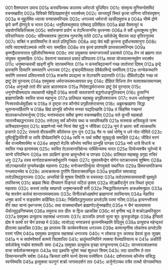 001	वैशम्पायन उवाच
001a	कस्यचित्त्वथ कालस्य धर्मराजो युधिष्ठिरः
001c	संस्मृत्य मुनिसन्देशमिदं वचनमब्रवीत्
002a	विविक्ते विदितप्रज्ञमर्जुनं भरतर्षभम्
002c	सान्त्वपूर्वं स्मितं कृत्वा पाणिना परिसंस्पृशन्
003a	स मुहूर्तमिव ध्यात्वा वनवासमरिन्दमः
003c	धनञ्जयं धर्मराजो रहसीदमुवाच ह
004a	भीष्मे द्रोणे कृपे कर्णे द्रोणपुत्रे च भारत
004c	धनुर्वेदश्चतुष्पाद एतेष्वद्य प्रतिष्ठितः
005a	ब्राह्मं दैवमासुरं च सप्रयोगचिकित्सितम्
005c	सर्वास्त्राणां प्रयोगं च तेऽभिजानन्ति कृत्स्नशः
006a	ते सर्वे धृतराष्ट्रस्य पुत्रेण परिसान्त्विताः
006c	संविभक्ताश्च तुष्टाश्च गुरुवत्तेषु वर्तते
007a	सर्वयोधेषु चैवास्य सदा वृत्तिरनुत्तमा
007c	शक्तिं न हापयिष्यन्ति ते काले प्रतिपूजिताः
008a	अद्य चेयं मही कृत्स्ना दुर्योधनवशानुगा
008c	त्वयि व्यपाश्रयोऽस्माकं त्वयि भारः समाहितः
008e	तत्र कृत्यं प्रपश्यामि प्राप्तकालमरिन्दम
009a	कृष्णद्वैपायनात्तात गृहीतोपनिषन्मया
009c	तया प्रयुक्तया सम्यग्जगत्सर्वं प्रकाशते
010a	तेन त्वं ब्रह्मणा तात संयुक्तः सुसमाहितः
010c	देवतानां यथाकालं प्रसादं प्रतिपालय
011a	तपसा योजयात्मानमुग्रेण भरतर्षभ
011c	धनुष्मान्कवची खड्गी मुनिः सारसमन्वितः
011e	न कस्यचिद्ददन्मार्गं गच्छ तातोत्तरां दिशम्
012a	इन्द्रे ह्यस्त्राणि दिव्यानि समस्तानि धनञ्जय
012c	वृत्राद्भीतैस्तदा देवैर्बलमिन्द्रे समर्पितम्
012e	तान्येकस्थानि सर्वाणि ततस्त्वं प्रतिपत्स्यसे
013a	शक्रमेव प्रपद्यस्व स तेऽस्त्राणि प्रदास्यति
013c	दीक्षितोऽद्यैव गच्छ त्वं द्रष्टुं देवं पुरन्दरम्
014a	एवमुक्त्वा धर्मराजस्तमध्यापयत प्रभुः
014c	दीक्षितं विधिना तेन यतवाक्कायमानसम्
014e	अनुजज्ञे ततो वीरं भ्राता भ्रातरमग्रजः
015a	निदेशाद्धर्मराजस्य द्रष्टुं देवं पुरन्दरम्
015c	धनुर्गाण्डीवमादाय तथाक्षय्यौ महेषुधी
016a	कवची सतलत्राणो बद्धगोधाङ्गुलित्रवान्
016c	हुत्वाग्निं ब्राह्मणान्निष्कैः स्वस्ति वाच्य महाभुजः
017a	प्रातिष्ठत महाबाहुः प्रगृहीतशरासनः
017c	वधाय धार्तराष्ट्राणां निःश्वस्योर्ध्वमुदीक्ष्य च
018a	तं दृष्ट्वा तत्र कौन्तेयं प्रगृहीतशरासनम्
018c	अब्रुवन्ब्राह्मणाः सिद्धा भूतान्यन्तर्हितानि च
018e	क्षिप्रं प्राप्नुहि कौन्तेय मनसा यद्यदिच्छसि
019a	तं सिंहमिव गच्छन्तं शालस्कन्धोरुमर्जुनम्
019c	मनांस्यादाय सर्वेषां कृष्णा वचनमब्रवीत्
020a	यत्ते कुन्ती महाबाहो जातस्यैच्छद्धनञ्जय
020c	तत्तेऽस्तु सर्वं कौन्तेय यथा च स्वयमिच्छसि
021a	मास्माकं क्षत्रियकुले जन्म कश्चिदवाप्नुयात्
021c	ब्राह्मणेभ्यो नमो नित्यं येषां युद्धे न जीविका
022a	नूनं ते भ्रातरः सर्वे त्वत्कथाभिः प्रजागरे
022c	रंस्यन्ते वीरकर्माणि कीर्तयन्तः पुनः पुनः
023a	नैव नः पार्थ भोगेषु न धने नोत जीविते
023c	तुष्टिर्बुद्धिर्भवित्री वा त्वयि दीर्घप्रवासिनि
024a	त्वयि नः पार्थ सर्वेषां सुखदुःखे समाहिते
024c	जीवितं मरणं चैव राज्यमैश्वर्यमेव च
024e	आपृष्टो मेऽसि कौन्तेय स्वस्ति प्राप्नुहि पाण्डव
025a	नमो धात्रे विधात्रे च स्वस्ति गच्छ ह्यनामयम्
025c	स्वस्ति तेऽस्त्वान्तरिक्षेभ्यः पार्थिवेभ्यश्च भारत
025e	दिव्येभ्यश्चैव भूतेभ्यो ये चान्ये परिपन्थिनः
026a	ततः प्रदक्षिणं कृत्वा भ्रातॄन्धौम्यं च पाण्डवः
026c	प्रातिष्ठत महाबाहुः प्रगृह्य रुचिरं धनुः
027a	तस्य मार्गादपाक्रामन्सर्वभूतानि गच्छतः
027c	युक्तस्यैन्द्रेण योगेन पराक्रान्तस्य शुष्मिणः
028a	सोऽगच्छत्पर्वतं पुण्यमेकाह्नेव महामनाः
028c	मनोजवगतिर्भूत्वा योगयुक्तो यथानिलः
029a	हिमवन्तमतिक्रम्य गन्धमादनमेव च
029c	अत्यक्रामत्स दुर्गाणि दिवारात्रमतन्द्रितः
030a	इन्द्रकीलं समासाद्य ततोऽतिष्ठद्धनञ्जयः
030c	अन्तरिक्षे हि शुश्राव तिष्ठेति स वचस्तदा
031a	ततोऽपश्यत्सव्यसाची वृक्षमूले तपस्विनम्
031c	ब्राह्म्या श्रिया दीप्यमानं पिङ्गलं जटिलं कृशम्
032a	सोऽब्रवीदर्जुनं तत्र स्थितं दृष्ट्वा महातपाः
032c	कस्त्वं तातेह सम्प्राप्तो धनुष्मान्कवची शरी
032e	निबद्धासितलत्राणः क्षत्रधर्ममनुव्रतः
033a	नेह शस्त्रेण कर्तव्यं शान्तानामयमालयः
033c	विनीतक्रोधहर्षाणां ब्राह्मणानां तपस्विनाम्
034a	नेहास्ति धनुषा कार्यं न सङ्ग्रामेण कर्हिचित्
034c	निक्षिपैतद्धनुस्तात प्राप्तोऽसि परमां गतिम्
035a	इत्यनन्तौजसं वीरं यथा चान्यं पृथग्जनम्
035c	तथा वाचमथाभीक्ष्णं ब्राह्मणोऽर्जुनमब्रवीत्
035e	न चैनं चालयामास धैर्यात्सुदृढनिश्चयम्
036a	तमुवाच ततः प्रीतः स द्विजः प्रहसन्निव
036c	वरं वृणीष्व भद्रं ते शक्रोऽहमरिसूदन
037a	एवमुक्तः प्रत्युवाच सहस्राक्षं धनञ्जयः
037c	प्राञ्जलिः प्रणतो भूत्वा शूरः कुरुकुलोद्वहः
038a	ईप्सितो ह्येष मे कामो वरं चैनं प्रयच्छ मे
038c	त्वत्तोऽद्य भगवन्नस्त्रं कृत्स्नमिच्छामि वेदितुम्
039a	प्रत्युवाच महेन्द्रस्तं प्रीतात्मा प्रहसन्निव
039c	इह प्राप्तस्य किं कार्यमस्त्रैस्तव धनञ्जय
039e	कामान्वृणीष्व लोकांश्च प्राप्तोऽसि परमां गतिम्
040a	एवमुक्तः प्रत्युवाच सहस्राक्षं धनञ्जयः
040c	न लोकान्न पुनः कामान्न देवत्वं कुतः सुखम्
041a	न च सर्वामरैश्वर्यं कामये त्रिदशाधिप
041c	भ्रातॄंस्तान्विपिने त्यक्त्वा वैरमप्रतियात्य च
041e	अकीर्तिं सर्वलोकेषु गच्छेयं शाश्वतीः समाः
042a	एवमुक्तः प्रत्युवाच वृत्रहा पाण्डुनन्दनम्
042c	सान्त्वयञ्श्लक्ष्णया वाचा सर्वलोकनमस्कृतः
043a	यदा द्रक्ष्यसि भूतेशं त्र्यक्षं शूलधरं शिवम्
043c	तदा दातास्मि ते तात दिव्यान्यस्त्राणि सर्वशः
044a	क्रियतां दर्शने यत्नो देवस्य परमेष्ठिनः
044c	दर्शनात्तस्य कौन्तेय संसिद्धः स्वर्गमेष्यसि
045a	इत्युक्त्वा फल्गुनं शक्रो जगामादर्शनं ततः
045c	अर्जुनोऽप्यथ तत्रैव तस्थौ योगसमन्वितः
